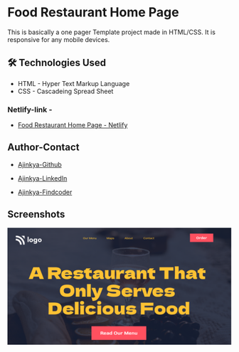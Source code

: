 # Food Restaurant Home Page

This is basically a one pager Template project made in HTML/CSS.
It is responsive for any mobile devices.

## 🛠 Technologies Used

- HTML - Hyper Text Markup Language
- CSS - Cascadeing Spread Sheet

### Netlify-link -

- [Food Restaurant Home Page - Netlify](https://html-css-project002.netlify.app/)

## Author-Contact

- [Ajinkya-Github](https://github.com/AjinkyaVeer007)

- [Ajinkya-LinkedIn](https://www.linkedin.com/in/ajinkya-veer-0ba100238/)

- [Ajinkya-Findcoder](https://www.findcoder.io/u/ajinkya_veer)

## Screenshots

![img!](thumbnail.png)
